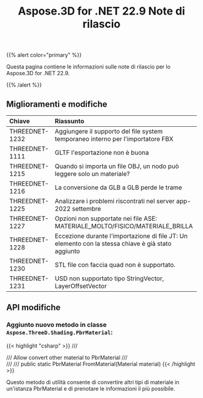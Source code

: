 ﻿---
title: Aspose.3D for .NET 22.9 Note di rilascio
type: docs
weight: 4
url: /it/net/aspose-3d-for-net-22-9-release-notes/
description: Le note di rilascio dello Aspose.3D for .NET 22.9.
---
{{% alert color="primary" %}}

Questa pagina contiene le informazioni sulle note di rilascio per lo Aspose.3D for .NET 22.9.

{{% /alert %}}
## **Miglioramenti e modifiche**

|**Chiave**|**Riassunto**|**Categoria**|
|:- |:- |:- |
|THREEDNET-1232 |Aggiungere il supporto del file system temporaneo interno per l'importatore FBX|Miglioramento|
|THREEDNET-1111 |GLTF l'esportazione non è buona|Correzione di bug|
|THREEDNET-1215 |Quando si importa un file OBJ, un nodo può leggere solo un materiale?|Correzione di bug|
|THREEDNET-1216 |La conversione da GLB a GLB perde le trame|Correzione di bug|
|THREEDNET-1225 |Analizzare i problemi riscontrati nel server app-2022 settembre|Correzione di bug|
|THREEDNET-1227 |Opzioni non supportate nei file ASE: MATERIALE_MOLTO/FISICO/MATERIALE_BRILLA|Correzione di bug|
|THREEDNET-1228 |Eccezione durante l'importazione di file JT: Un elemento con la stessa chiave è già stato aggiunto|Correzione di bug|
|THREEDNET-1230 |STL file con faccia quad non è supportato.|Correzione di bug|
|THREEDNET-1231 |USD non supportato tipo StringVector, LayerOffsetVector|Correzione di bug|


## API modifiche ##


### Aggiunto nuovo metodo in classe `Aspose.ThreeD.Shading.PbrMaterial`:

{{< highlight "csharp" >}}
        /// <summary>
        /// Allow convert other material to PbrMaterial
        /// </summary>
        /// <param name="material"></param>
        /// <returns></returns>
        public static PbrMaterial FromMaterial(Material material)
{{< /highlight >}}


Questo metodo di utilità consente di convertire altri tipi di materiale in un'istanza PbrMaterial e di prenotare le informazioni il più possibile.


